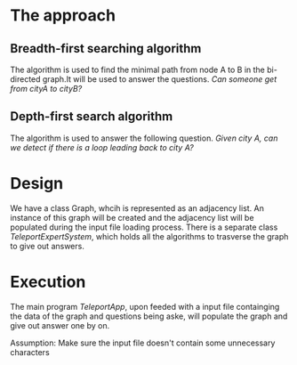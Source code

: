 # The approach
## Breadth-first searching algorithm
The algorithm is used to find the minimal path from node A to B in the bi-directed graph.It will
be used to answer the questions.
    _Can someone get from cityA to cityB?_
## Depth-first search algorithm
The algorithm is used to answer the following question.
    _Given city A, can we detect if there is a loop leading back to city A?_

# Design
We have a class Graph, whcih is represented as an adjacency list. An instance of this graph will be created and the adjacency list will be
populated during the input file loading process.
There is a separate class *TeleportExpertSystem*, which holds all the algorithms to trasverse the graph to give out answers.

# Execution
The main program *TeleportApp*, upon feeded with a input file containging the data of the graph and questions being aske,
will populate the graph and give out answer one by on.

Assumption:
Make sure the input file doesn't contain some unnecessary characters
